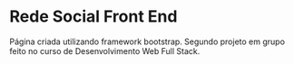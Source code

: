 # Rede Social Front End
 Página criada utilizando framework bootstrap. Segundo projeto em grupo feito no curso de Desenvolvimento Web Full Stack.
